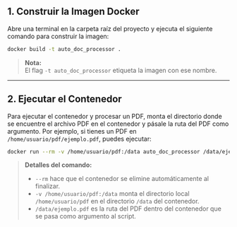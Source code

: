 ## 1. Construir la Imagen Docker

Abre una terminal en la carpeta raíz del proyecto y ejecuta el siguiente comando para construir la imagen:

```bash
docker build -t auto_doc_processor .
```

> **Nota:**  
> El flag `-t auto_doc_processor` etiqueta la imagen con ese nombre.

---

## 2. Ejecutar el Contenedor

Para ejecutar el contenedor y procesar un PDF, monta el directorio donde se encuentre el archivo PDF en el contenedor y pásale la ruta del PDF como argumento. Por ejemplo, si tienes un PDF en `/home/usuario/pdf/ejemplo.pdf`, puedes ejecutar:

```bash
docker run --rm -v /home/usuario/pdf:/data auto_doc_processor /data/ejemplo.pdf
```

> **Detalles del comando:**  
> - `--rm` hace que el contenedor se elimine automáticamente al finalizar.  
> - `-v /home/usuario/pdf:/data` monta el directorio local `/home/usuario/pdf` en el directorio `/data` del contenedor.  
> - `/data/ejemplo.pdf` es la ruta del PDF dentro del contenedor que se pasa como argumento al script.

